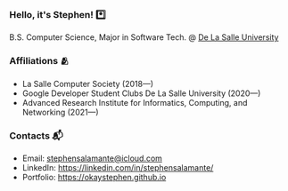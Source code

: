 ### Hello, it's Stephen! *️⃣

B.S. Computer Science, Major in Software Tech. @ [De La Salle University](http://dlsu.edu.ph/)

### Affiliations 🫂
- La Salle Computer Society (2018—)
- Google Developer Student Clubs De La Salle University (2020—)
- Advanced Research Institute for Informatics, Computing, and Networking (2021—)

### Contacts 📬
- Email: stephensalamante@icloud.com
- LinkedIn: https://linkedin.com/in/stephensalamante/
- Portfolio: https://okaystephen.github.io
